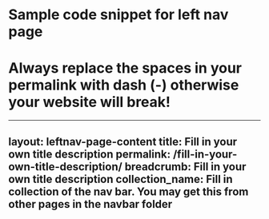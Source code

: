 # Sample code snippet for left nav page
# Always replace the spaces in your permalink with dash (-) otherwise your website will break!
---
layout: leftnav-page-content
title: Fill in your own title description
permalink: /fill-in-your-own-title-description/
breadcrumb: Fill in your own title description
collection_name: Fill in collection of the nav bar. You may get this from other pages in the navbar folder
---
